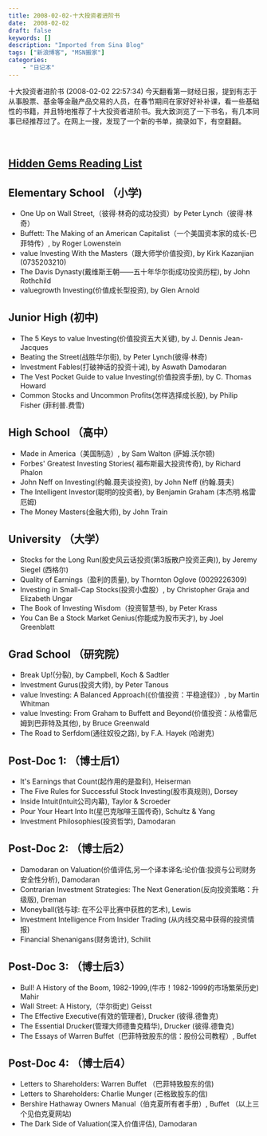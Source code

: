 ```yaml
---
title: 2008-02-02-十大投资者进阶书
date:  2008-02-02
draft: false
keywords: []
description: "Imported from Sina Blog"
tags: ["新浪博客", "MSN搬家"]
categories: 
    - "日记本"
---
```


十大投资者进阶书 (2008-02-02 22:57:34)
今天翻看第一财经日报，提到有志于从事股票、基金等金融产品交易的人员，在春节期间在家好好补补课，看一些基础性的书籍，并且特地推荐了十大投资者进阶书。我大致浏览了一下书名，有几本同事已经推荐过了。在网上一搜，发现了一个新的书单，摘录如下，有空翻翻。

　
## [Hidden Gems Reading List](http://agrawal-family.com/wiki/index.php?Hidden%20Gems%20Reading%20List)

Elementary School （小学)
-------------------------

- One Up on Wall Street,（彼得·林奇的成功投资）by Peter Lynch（彼得·林奇）
- Buffett: The Making of an American Capitalist（一个美国资本家的成长-巴菲特传）, by Roger Lowenstein
- value Investing With the Masters（跟大师学价值投资), by Kirk Kazanjian (0735203210)
- The Davis Dynasty(戴维斯王朝——五十年华尔街成功投资历程), by John Rothchild
- valuegrowth Investing(价值成长型投资), by Glen Arnold

Junior High (初中)
-------------------------
- The 5 Keys to value Investing(价值投资五大关键), by J. Dennis Jean-Jacques
- Beating the Street(战胜华尔街), by Peter Lynch(彼得·林奇)
- Investment Fables(打破神话的投资十诫), by Aswath Damodaran
- The Vest Pocket Guide to value Investing(价值投资手册), by C. Thomas Howard
- Common Stocks and Uncommon Profits(怎样选择成长股), by Philip Fisher (菲利普.费雪)

High School （高中）
-------------------------
- Made in America（美国制造）, by Sam Walton (萨姆.沃尔顿)
- Forbes' Greatest Investing Stories( 福布斯最大投资传奇), by Richard Phalon
- John Neff on Investing(约翰.聂夫谈投资), by John Neff (约翰.聂夫)
- The Intelligent Investor(聪明的投资者), by Benjamin Graham (本杰明.格雷厄姆)
- The Money Masters(金融大师), by John Train

University （大学）
-------------------------
- Stocks for the Long Run(股史风云话投资(第3版散户投资正典)), by Jeremy Siegel (西格尔)
- Quality of Earnings（盈利的质量), by Thornton Oglove (0029226309)
- Investing in Small-Cap Stocks(投资小盘股）, by Christopher Graja and Elizabeth Ungar
- The Book of Investing Wisdom（投资智慧书), by Peter Krass
- You Can Be a Stock Market Genius(你能成为股市天才), by Joel Greenblatt

Grad School （研究院）
-------------------------
- Break Up!(分裂), by Campbell, Koch & Sadtler
- Investment Gurus(投资大师), by Peter Tanous
- value Investing: A Balanced Approach(《价值投资：平稳途径》）, by Martin Whitman
- value Investing: From Graham to Buffett and Beyond(价值投资：从格雷厄姆到巴菲特及其他), by Bruce Greenwald
- The Road to Serfdom(通往奴役之路), by F.A. Hayek (哈谢克)


Post-Doc 1: （博士后1）
-------------------------
- It's Earnings that Count(起作用的是盈利), Heiserman
- The Five Rules for Successful Stock Investing(股市真规则), Dorsey
- Inside Intuit(Intuit公司内幕), Taylor & Scroeder
- Pour Your Heart Into It(星巴克咖啡王国传奇), Schultz & Yang
- Investment Philosophies(投资哲学), Damodaran

Post-Doc 2: （博士后2）
-------------------------
- Damodaran on Valuation(价值评估,另一个译本译名:论价值:投资与公司财务安全性分析), Damodaran
- Contrarian Investment Strategies: The Next Generation(反向投资策略：升级版), Dreman
- Moneyball(钱与球: 在不公平比赛中获胜的艺术), Lewis
- Investment Intelligence From Insider Trading (从内线交易中获得的投资情报)
- Financial Shenanigans(财务诡计), Schilit

Post-Doc 3: （博士后3）
-------------------------
- Bull! A History of the Boom, 1982-1999,(牛市！1982-1999的市场繁荣历史) Mahir
- Wall Street: A History,（华尔街史) Geisst
- The Effective Executive(有效的管理者), Drucker (彼得.德鲁克)
- The Essential Drucker(管理大师德鲁克精华), Drucker (彼得.德鲁克)
- The Essays of Warren Buffet（巴菲特致股东的信：股份公司教程）, Buffet

Post-Doc 4: （博士后4）
-------------------------
- Letters to Shareholders: Warren Buffet （巴菲特致股东的信)
- Letters to Shareholders: Charlie Munger (芒格致股东的信)
- Bershire Hathaway Owners Manual（伯克夏所有者手册）, Buffet （以上三个见伯克夏网站)
- The Dark Side of Valuation(深入价值评估), Damodaran